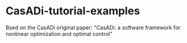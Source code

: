 # CasADi-tutorial-examples
Bsed on the CasADi original paper: "CasADi: a software framework for nonlinear optimization and optimal control"
